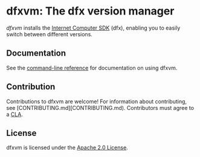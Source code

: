 # dfxvm: The dfx version manager

*dfxvm* installs the [Internet Computer SDK][sdk] (dfx), enabling you
to easily switch between different versions.

## Documentation

See the [command-line reference](docs/cli-reference/index.md) for
documentation on using dfxvm.

## Contribution

Contributions to dfxvm are welcome! For information about contributing,
see [CONTRIBUTING.md][CONTRIBUTING.md). Contributors must agree to a [CLA][cla].

## License

dfxvm is licensed under the [Apache 2.0 License](LICENSE).

[sdk]: https://github.com/dfinity/sdk
[cla]: https://github.com/dfinity/cla/blob/main/CLA.md
